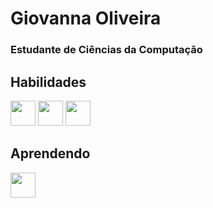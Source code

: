 # Giovanna Oliveira
### Estudante de Ciências da Computação

## Habilidades

<img src="https://cdn.jsdelivr.net/gh/devicons/devicon@latest/icons/html5/html5-original.svg" width="40" height="40"/> <img src="https://cdn.jsdelivr.net/gh/devicons/devicon@latest/icons/css3/css3-original.svg" width="40" height="40"/> <img src="https://cdn.jsdelivr.net/gh/devicons/devicon@latest/icons/javascript/javascript-original.svg" width="40" height="40"/>

## Aprendendo

<img src="https://cdn.jsdelivr.net/gh/devicons/devicon@latest/icons/java/java-original.svg" width="40" height="40"/>
